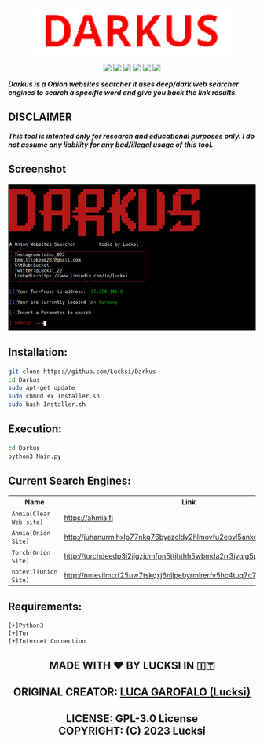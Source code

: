 <p align = "center">
<img src = "Logo/Logo.png"height = "100" width="auto">
</p>

<p align = "center">
<img src = "https://img.shields.io/github/stars/Lucksi/Darkus">
<img src = "https://img.shields.io/github/forks/Lucksi/Darkus">
<img src = "https://img.shields.io/github/license/Lucksi/Darkus">
<img src = "https://img.shields.io/github/repo-size/Lucksi/Darkus">
<img src= "https://img.shields.io/github/languages/count/Lucksi/Darkus">
<img src = "https://visitor-badge.laobi.icu/badge?page_id=Lucksi.Darkus">
</p>

***Darkus is a Onion websites searcher it uses deep/dark web searcher engines to search a specific word and give you back the link results.***

## DISCLAIMER

***This tool is intented only for research and educational purposes only. I do not assume any liability for any bad/illegal usage of this tool.***


## Screenshot
<img src = "Screenshot/Screenshot.png">


## Installation:
```bash
git clone https://github.com/Lucksi/Darkus
cd Darkus
sudo apt-get update
sudo chmod +x Installer.sh
sudo bash Installer.sh
```

## Execution:
```bash
cd Darkus
python3 Main.py
```

## Current Search Engines:

| Name | Link |
| ------------- | ------------- |
| `Ahmia(Clear Web site)`  | https://ahmia.fi |
| `Ahmia(Onion Site)`  | http://juhanurmihxlp77nkq76byazcldy2hlmovfu2epvl5ankdibsot4csyd.onion |
| `Torch(Onion Site)`  | http://torchdeedp3i2jigzjdmfpn5ttjhthh5wbmda2rr3jvqjg5p77c54dqd.onion  | 
| `notevil(Onion Site)`  | http://notevilmtxf25uw7tskqxj6njlpebyrmlrerfv5hc4tuq7c7hilbyiqd.onion  |


## Requirements:
    [+]Python3
    [+]Tor
    [+]Internet Connection


## <p align= center>MADE WITH :heart: BY LUCKSI IN :it:</p>

## <p align = center>  ORIGINAL CREATOR: <a href = "https://github.com/Lucksi">LUCA GAROFALO (Lucksi)</a></p>


## <p align = center>LICENSE: GPL-3.0 License <br>COPYRIGHT: (C) 2023 Lucksi 
